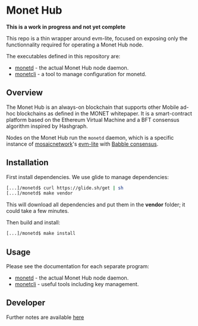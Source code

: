 # Monet Hub

**This is a work in progress and not yet complete**

This repo is a thin wrapper around evm-lite, focused on exposing only the 
functionnality required for operating a Monet Hub node. 

The executables defined in this repository are: 

- [monetd](docs/monetd.md) - the actual Monet Hub node daemon.
- [monetcli](docs/monetcli.md) - a tool to manage configuration for monetd. 

## Overview

The Monet Hub is an always-on blockchain that supports other Mobile ad-hoc 
blockchains as defined in the MONET whitepaper. It is a smart-contract platform
based on the Ethereum Virtual Machine and a BFT consensus algorithm inspired by
Hashgraph.

Nodes on the Monet Hub run the `monetd` daemon, which is a specific instance of 
[mosaicnetwork](https://mosaicnetworks.io)'s 
[evm-lite](https://github.com/mosaicnetworks/evm-lite)  with 
[Babble consensus](https://github.com/mosaicnetworks/babble).

## Installation

First install dependencies. We use glide to manage dependencies:

```bash
[...]/monetd$ curl https://glide.sh/get | sh
[...]/monetd$ make vendor
```

This will download all dependencies and put them in the **vendor** folder; it
could take a few minutes.

Then build and install:

```bash
[...]/monetd$ make install
```

## Usage

Please see the documentation for each separate program:

- [monetd](docs/monetd.md) - the actual Monet Hub node daemon.
- [monetcli](docs/monetcli.md) - useful tools including key management. 

## Developer

Further notes are available [here](docs/developer.md) 